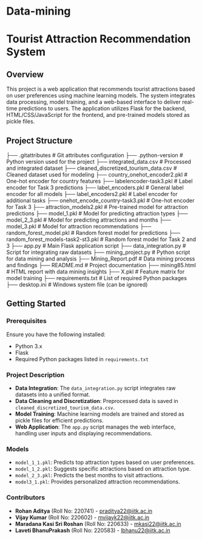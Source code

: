 # Data-mining
# Tourist Attraction Recommendation System

## Overview
This project is a web application that recommends tourist attractions based on user preferences using machine learning models. The system integrates data processing, model training, and a web-based interface to deliver real-time predictions to users. The application utilizes Flask for the backend, HTML/CSS/JavaScript for the frontend, and pre-trained models stored as pickle files.

## Project Structure
├── .gitattributes                  # Git attributes configuration
├── .python-version                 # Python version used for the project
├── integrated_data.csv             # Processed and integrated dataset
├── cleaned_discretized_tourism_data.csv  # Cleaned dataset used for modeling
├── country_onehot_encoder2.pkl     # One-hot encoder for country features
├── labelencoder-task3.pkl          # Label encoder for Task 3 predictions
├── label_encoders.pkl              # General label encoder for all models
├── label_encoders2.pkl             # Label encoder for additional tasks
├── onehot_encode_country-task3.pkl # One-hot encoder for Task 3
├── attraction_models2.pkl          # Pre-trained model for attraction predictions
├── model_1.pkl                     # Model for predicting attraction types
├── model_2_3.pkl                   # Model for predicting attractions and months
├── model_3.pkl                     # Model for attraction recommendations
├── random_forest_model.pkl         # Random forest model for predictions
├── random_forest_models-task2-st3.pkl  # Random forest model for Task 2 and 3
├── app.py                          # Main Flask application script
├── data_integration.py             # Script for integrating raw datasets
├── mining_project.py               # Python script for data mining and analysis
├── Mining_Report.pdf               # Data mining process and findings
├── README.md                       # Project documentation
├── mining85.html                   # HTML report with data mining insights
├── X.pkl                           # Feature matrix for model training
├── requirements.txt                # List of required Python packages
├── desktop.ini                     # Windows system file (can be ignored)







## Getting Started

### Prerequisites
Ensure you have the following installed:
- Python 3.x
- Flask
- Required Python packages listed in `requirements.txt`

### Project Description
- **Data Integration**: The `data_integration.py` script integrates raw datasets into a unified format.
- **Data Cleaning and Discretization**: Preprocessed data is saved in `cleaned_discretized_tourism_data.csv`.
- **Model Training**: Machine learning models are trained and stored as pickle files for efficient predictions.
- **Web Application**: The `app.py` script manages the web interface, handling user inputs and displaying recommendations.

### Models
- `model_1_1.pkl`: Predicts top attraction types based on user preferences.
- `model_1_2.pkl`: Suggests specific attractions based on attraction type.
- `model_2_3.pkl`: Predicts the best months to visit attractions.
- `model3_1.pkl`: Provides personalized attraction recommendations.

### Contributors

- **Rohan Aditya** (Roll No: 220741) - [praditya22@iitk.ac.in](mailto:praditya22@iitk.ac.in)
- **Vijay Kumar** (Roll No: 220602) - [mvijayk22@iitk.ac.in](mailto:mvijayk22@iitk.ac.in)
- **Maradana Kasi Sri Roshan** (Roll No: 220633) - [mkasi22@iitk.ac.in](mailto:mkasi22@iitk.ac.in)
- **Laveti BhanuPrakash** (Roll No: 220583) - [lbhanu22@iitk.ac.in](mailto:lbhanu22@iitk.ac.in)

